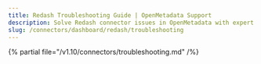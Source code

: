 ```yaml
---
title: Redash Troubleshooting Guide | OpenMetadata Support
description: Solve Redash connector issues in OpenMetadata with expert troubleshooting guides. Fix connection errors, data sync problems, and configuration issues fast.
slug: /connectors/dashboard/redash/troubleshooting
---
```


{% partial file="/v1.10/connectors/troubleshooting.md" /%}
